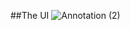 ##The UI
![Annotation (2)](https://user-images.githubusercontent.com/65470058/120177505-2463d400-c226-11eb-9594-b25a10e95356.png)
